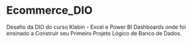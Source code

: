 # Ecommerce_DIO
Desafio da DIO do curso Klabin - Excel e Power BI Dashboards onde foi ensinado a Construir seu Primeiro Projeto Lógico de Banco de Dados.
